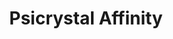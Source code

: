 ---
title: "Psicrystal Affinity"

feat:
  types: ["Psionic"]
  description: |
    You have created a psicrystal.
  prerequisite: |
    Manifester level 1st.
  benefit: |
    This feat allows you to gain a psicrystal.
---